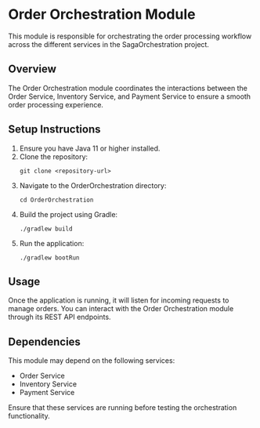 # Order Orchestration Module

This module is responsible for orchestrating the order processing workflow across the different services in the SagaOrchestration project.

## Overview

The Order Orchestration module coordinates the interactions between the Order Service, Inventory Service, and Payment Service to ensure a smooth order processing experience.

## Setup Instructions

1. Ensure you have Java 11 or higher installed.
2. Clone the repository:
   ```
   git clone <repository-url>
   ```
3. Navigate to the OrderOrchestration directory:
   ```
   cd OrderOrchestration
   ```
4. Build the project using Gradle:
   ```
   ./gradlew build
   ```
5. Run the application:
   ```
   ./gradlew bootRun
   ```

## Usage

Once the application is running, it will listen for incoming requests to manage orders. You can interact with the Order Orchestration module through its REST API endpoints.

## Dependencies

This module may depend on the following services:
- Order Service
- Inventory Service
- Payment Service

Ensure that these services are running before testing the orchestration functionality.